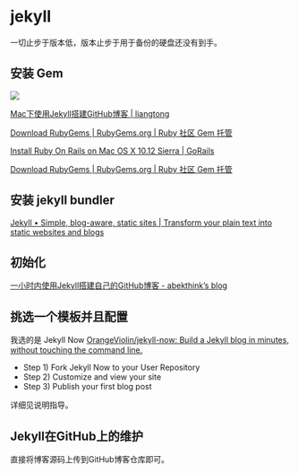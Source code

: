 # jekyll

一切止步于版本低，版本止步于用于备份的硬盘还没有到手。

## 安装 Gem

![](https://ws1.sinaimg.cn/large/006tNc79ly1g5uqplcr74j31320dcju1.jpg)

[Mac下使用Jekyll搭建GitHub博客 | liangtong](https://l900416.github.io/2017/08/07/share_github_blog_jekyll/)

[Download RubyGems | RubyGems.org | Ruby 社区 Gem 托管](https://rubygems.org/pages/download)

[Install Ruby On Rails on Mac OS X 10.12 Sierra | GoRails](https://gorails.com/setup/osx/10.12-sierra)

[Download RubyGems | RubyGems.org | Ruby 社区 Gem 托管](https://rubygems.org/pages/download)

## 安装 jekyll bundler

[Jekyll • Simple, blog-aware, static sites | Transform your plain text into static websites and blogs](https://jekyllrb.com/)

## 初始化

[一小时内使用Jekyll搭建自己的GitHub博客 - abekthink’s blog](https://abekthink.github.io/website/write-blogs-using-github-and-jekyll/)

## 挑选一个模板并且配置

我选的是 Jekyll Now
[OrangeViolin/jekyll-now: Build a Jekyll blog in minutes, without touching the command line.](https://github.com/OrangeViolin/jekyll-now)

- Step 1) Fork Jekyll Now to your User Repository
- Step 2) Customize and view your site
- Step 3) Publish your first blog post

详细见说明指导。

## Jekyll在GitHub上的维护

直接将博客源码上传到GitHub博客仓库即可。

